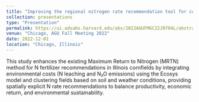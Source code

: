 ```yaml
---
title: "Improving the regional nitrogen rate recommendation tool for corn to achieve co-sustainability of crop productivity and ecosystem service"
collection: presentations
type: "Presentation"
permalink: https://ui.adsabs.harvard.edu/abs/2022AGUFMGC22J0704L/abstract
venue: "Chicago, AGU Fall Meeting 2022"
date: 2022-12-01
location: "Chicago, Illinois"
---
```


This study enhances the existing Maximum Return to Nitrogen (MRTN) method for N fertilizer recommendations in Illinois cornfields by integrating environmental costs (N leaching and N₂O emissions) using the Ecosys model and clustering fields based on soil and weather conditions, providing spatially explicit N rate recommendations to balance productivity, economic return, and environmental sustainability.
